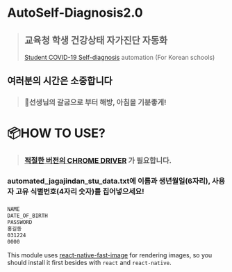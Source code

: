 # AutoSelf-Diagnosis2.0
 >## 교육청 학생 건강상태 자가진단 자동화
 >[Student COVID-19 Self-diagnosis](https://hcs.eduro.go.kr) automation (For Korean schools)
## 여러분의 시간은 소중합니다
>### 👋선생님의 갈굼으로 부터 해방, 아침을 기분좋게!


# 📦HOW TO USE?
>### [적절한 버전의 CHROME DRIVER](https://chromedriver.chromium.org/downloads) 가 필요합니다.

### automated_jagajindan_stu_data.txt에 이름과 생년월일(6자리), 사용자 고유 식별번호(4자리 숫자)를 집어넣으세요!
###
```bash
NAME
DATE_OF_BIRTH
PASSWORD
홍길동
031224
0000
```

This module uses [react-native-fast-image](https://github.com/DylanVann/react-native-fast-image) for rendering images, so you should install it first besides with `react` and `react-native`.
